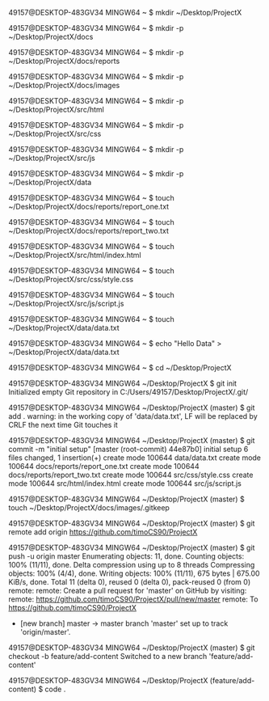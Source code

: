 
49157@DESKTOP-483GV34 MINGW64 ~
$ mkdir ~/Desktop/ProjectX

49157@DESKTOP-483GV34 MINGW64 ~
$ mkdir -p ~/Desktop/ProjectX/docs

49157@DESKTOP-483GV34 MINGW64 ~
$ mkdir -p ~/Desktop/ProjectX/docs/reports

49157@DESKTOP-483GV34 MINGW64 ~
$ mkdir -p ~/Desktop/ProjectX/docs/images

49157@DESKTOP-483GV34 MINGW64 ~
$ mkdir -p ~/Desktop/ProjectX/src/html

49157@DESKTOP-483GV34 MINGW64 ~
$ mkdir -p ~/Desktop/ProjectX/src/css

49157@DESKTOP-483GV34 MINGW64 ~
$ mkdir -p ~/Desktop/ProjectX/src/js

49157@DESKTOP-483GV34 MINGW64 ~
$ mkdir -p ~/Desktop/ProjectX/data

49157@DESKTOP-483GV34 MINGW64 ~
$ touch ~/Desktop/ProjectX/docs/reports/report_one.txt

49157@DESKTOP-483GV34 MINGW64 ~
$ touch ~/Desktop/ProjectX/docs/reports/report_two.txt

49157@DESKTOP-483GV34 MINGW64 ~
$ touch ~/Desktop/ProjectX/src/html/index.html

49157@DESKTOP-483GV34 MINGW64 ~
$ touch ~/Desktop/ProjectX/src/css/style.css

49157@DESKTOP-483GV34 MINGW64 ~
$ touch ~/Desktop/ProjectX/src/js/script.js

49157@DESKTOP-483GV34 MINGW64 ~
$ touch ~/Desktop/ProjectX/data/data.txt

49157@DESKTOP-483GV34 MINGW64 ~
$ echo "Hello Data" > ~/Desktop/ProjectX/data/data.txt

49157@DESKTOP-483GV34 MINGW64 ~
$ cd ~/Desktop/ProjectX

49157@DESKTOP-483GV34 MINGW64 ~/Desktop/ProjectX
$ git init
Initialized empty Git repository in C:/Users/49157/Desktop/ProjectX/.git/

49157@DESKTOP-483GV34 MINGW64 ~/Desktop/ProjectX (master)
$ git add .
warning: in the working copy of 'data/data.txt', LF will be replaced by CRLF the next time Git touches it

49157@DESKTOP-483GV34 MINGW64 ~/Desktop/ProjectX (master)
$ git commit -m "initial setup"
[master (root-commit) 44e87b0] initial setup
 6 files changed, 1 insertion(+)
 create mode 100644 data/data.txt
 create mode 100644 docs/reports/report_one.txt
 create mode 100644 docs/reports/report_two.txt
 create mode 100644 src/css/style.css
 create mode 100644 src/html/index.html
 create mode 100644 src/js/script.js

49157@DESKTOP-483GV34 MINGW64 ~/Desktop/ProjectX (master)
$ touch ~/Desktop/ProjectX/docs/images/.gitkeep

49157@DESKTOP-483GV34 MINGW64 ~/Desktop/ProjectX (master)
$ git remote add origin https://github.com/timoCS90/ProjectX

49157@DESKTOP-483GV34 MINGW64 ~/Desktop/ProjectX (master)
$ git push -u origin master
Enumerating objects: 11, done.
Counting objects: 100% (11/11), done.
Delta compression using up to 8 threads
Compressing objects: 100% (4/4), done.
Writing objects: 100% (11/11), 675 bytes | 675.00 KiB/s, done.
Total 11 (delta 0), reused 0 (delta 0), pack-reused 0 (from 0)
remote:
remote: Create a pull request for 'master' on GitHub by visiting:
remote:      https://github.com/timoCS90/ProjectX/pull/new/master
remote:
To https://github.com/timoCS90/ProjectX
 * [new branch]      master -> master
branch 'master' set up to track 'origin/master'.

49157@DESKTOP-483GV34 MINGW64 ~/Desktop/ProjectX (master)
$ git checkout -b feature/add-content
Switched to a new branch 'feature/add-content'

49157@DESKTOP-483GV34 MINGW64 ~/Desktop/ProjectX (feature/add-content)
$ code .
